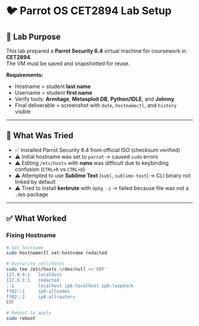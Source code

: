 # 🐦 Parrot OS CET2894 Lab Setup  

## 📌 Lab Purpose  
This lab prepared a **Parrot Security 6.4** virtual machine for coursework in **CET2894**.  
The VM must be saved and snapshotted for reuse.  

**Requirements:**  
- Hostname = student **last name**  
- Username = student **first name**  
- Verify tools: **Armitage**, **Metasploit DB**, **Python/IDLE**, and **Johnny**  
- Final deliverable = screenshot with `date`, `hostnamectl`, and `history` visible  

---

## 🔎 What Was Tried  
- ✅ Installed Parrot Security 6.4 from official ISO (checksum verified)  
- ⚠️ Initial hostname was set to `parrot` → caused `sudo` errors  
- ⚠️ Editing `/etc/hosts` with **nano** was difficult due to keybinding confusion (`CTRL+R` vs `CTRL+O`)  
- ⚠️ Attempted to use **Sublime Text** (`subl`, `sublime-text`) → CLI binary not linked by default  
- ⚠️ Tried to install **kerbrute** with `dpkg -i` → failed because file was not a `.deb` package  

---

## ✅ What Worked  

### Fixing Hostname
```bash
# Set hostname
sudo hostnamectl set-hostname redacted

# Overwrite /etc/hosts
sudo tee /etc/hosts >/dev/null <<'EOF'
127.0.0.1   localhost
127.0.1.1   redacted
::1         localhost ip6-localhost ip6-loopback
ff02::1     ip6-allnodes
ff02::2     ip6-allrouters
EOF

# Reboot to apply
sudo reboot

